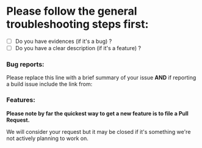 # Please follow the general troubleshooting steps first:

- [ ] Do you have evidences (if it's a bug) ?
- [ ] Do you have a clear description (if it's a feature) ?

### Bug reports:

Please replace this line with a brief summary of your issue **AND** if reporting a build issue include the link from:

### Features:

**Please note by far the quickest way to get a new feature is to file a Pull Request.**

We will consider your request but it may be closed if it's something we're not actively planning to work on.
